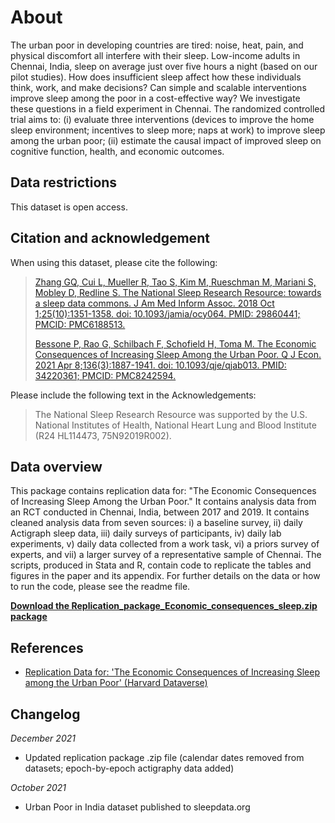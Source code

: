 # About

The urban poor in developing countries are tired: noise, heat, pain, and physical discomfort all interfere with their sleep. Low-income adults in Chennai, India, sleep on average just over five hours a night (based on our pilot studies). How does insufficient sleep affect how these individuals think, work, and make decisions? Can simple and scalable interventions improve sleep among the poor in a cost-effective way? We investigate these questions in a field experiment in Chennai. The randomized controlled trial aims to: (i) evaluate three interventions (devices to improve the home sleep environment; incentives to sleep more; naps at work) to improve sleep among the urban poor; (ii) estimate the causal impact of improved sleep on cognitive function, health, and economic outcomes.

## Data restrictions

This dataset is open access.

## Citation and acknowledgement

When using this dataset, please cite the following:


> [Zhang GQ, Cui L, Mueller R, Tao S, Kim M, Rueschman M, Mariani S, Mobley D, Redline S. The National Sleep Research Resource: towards a sleep data commons. J Am Med Inform Assoc. 2018 Oct 1;25(10):1351-1358. doi: 10.1093/jamia/ocy064. PMID: 29860441; PMCID: PMC6188513.](https://pubmed.ncbi.nlm.nih.gov/29860441/)
>
> [Bessone P, Rao G, Schilbach F, Schofield H, Toma M. The Economic Consequences of Increasing Sleep Among the Urban Poor. Q J Econ. 2021 Apr 8;136(3):1887-1941. doi: 10.1093/qje/qjab013. PMID: 34220361; PMCID: PMC8242594.](https://pubmed.ncbi.nlm.nih.gov/34220361/)

Please include the following text in the Acknowledgements:

> The National Sleep Research Resource was supported by the U.S. National Institutes of Health, National Heart Lung and Blood Institute (R24 HL114473, 75N92019R002).

## Data overview

This package contains replication data for: "The Economic Consequences of Increasing Sleep Among the Urban Poor." It contains analysis data from an RCT conducted in Chennai, India, between 2017 and 2019. It contains cleaned analysis data from seven sources: i) a baseline survey, ii) daily Actigraph sleep data, iii) daily surveys of participants, iv) daily lab experiments, v) daily data collected from a work task, vi) a priors survey of experts, and vii) a larger survey of a representative sample of Chennai. The scripts, produced in Stata and R, contain code to replicate the tables and figures in the paper and its appendix. For further details on the data or how to run the code, please see the readme file.

[**Download the Replication_package_Economic_consequences_sleep.zip package**](:files_path:/Replication_package_Economic_consequences_sleep.zip)

## References

- [Replication Data for: 'The Economic Consequences of Increasing Sleep among the Urban Poor' (Harvard Dataverse)](https://dataverse.harvard.edu/dataset.xhtml?persistentId=doi:10.7910/DVN/GJ9QPC)

## Changelog

*December 2021*
- Updated replication package .zip file (calendar dates removed from datasets; epoch-by-epoch actigraphy data added)

*October 2021*
- Urban Poor in India dataset published to sleepdata.org
